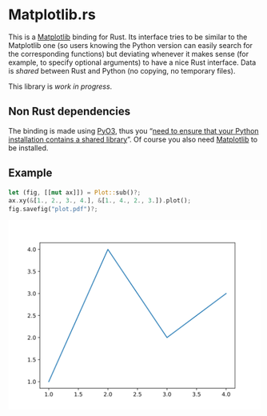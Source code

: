 Matplotlib.rs
=============

This is a [Matplotlib][] binding for Rust.  Its interface tries to be
similar to the Matplotlib one (so users knowing the Python version can
easily search for the corresponding functions) but deviating whenever
it makes sense (for example, to specify optional arguments) to have a
nice Rust interface.  Data is _shared_ between Rust and Python (no
copying, no temporary files).

This library is _work in progress_.


Non Rust dependencies
---------------------

The binding is made using [PyO3][], thus you “[need to ensure that
your Python installation contains a shared library][shared-lib]”.  Of
course you also need [Matplotlib][] to be installed.


Example
-------

```rust
let (fig, [[mut ax]]) = Plot::sub()?;
ax.xy(&[1., 2., 3., 4.], &[1., 4., 2., 3.]).plot();
fig.savefig("plot.pdf")?;
```


![Basic Example](examples/basic_example.svg)


[Matplotlib]: https://matplotlib.org/
[IntoIterator]: https://doc.rust-lang.org/std/iter/trait.IntoIterator.html
[PyO3]: https://crates.io/crates/pyo3
[shared-lib]: https://crates.io/crates/pyo3#user-content-using-python-from-rust
